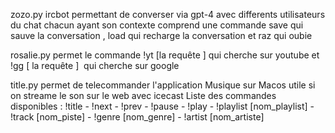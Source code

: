 zozo.py ircbot permettant de converser via gpt-4 avec differents utilisateurs du chat chacun ayant son contexte 
comprend une commande save qui sauve la conversation , load qui recharge la conversation et raz qui oubie 

rosalie.py permet le commande !yt [la requête ] qui cherche sur youtube et !gg [ la requête ]  qui cherche sur google 

title.py permet de telecommander l'application Musique sur Macos utile si on streame le son sur le web avec icecast 
Liste des commandes disponibles : 
!title - !next - !prev - !pause - !play - !playlist [nom_playlist] - !track [nom_piste] - !genre [nom_genre] - !artist [nom_artiste]
